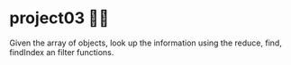 # project03 📱🚀
Given the array of objects, look up the information using the reduce, find, findIndex an filter functions.